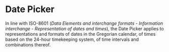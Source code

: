# Date Picker

In line with ISO-8601 (*Data Elements and interchange formats - Information interchange - Representation of dates and times*), the Date Picker applies to representations and formats of dates in the Gregorian calendar, of times based on the 24-hour timekeeping system, of time intervals and combinations thereof.
